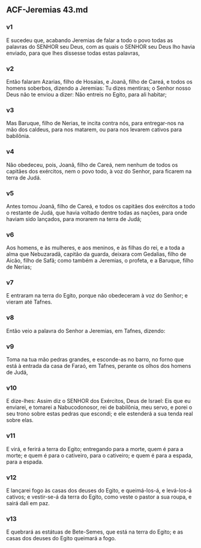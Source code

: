 ## ACF-Jeremias 43.md
### v1
 E sucedeu que, acabando Jeremias de falar a todo o povo todas as palavras do SENHOR seu Deus, com as quais o SENHOR seu Deus lho havia enviado, para que lhes dissesse todas estas palavras,
### v2
 Então falaram Azarias, filho de Hosaías, e Joanã, filho de Careá, e todos os homens soberbos, dizendo a Jeremias: Tu dizes mentiras; o Senhor nosso Deus não te enviou a dizer: Não entreis no Egito, para ali habitar;
### v3
 Mas Baruque, filho de Nerias, te incita contra nós, para entregar-nos na mão dos caldeus, para nos matarem, ou para nos levarem cativos para babilônia.
### v4
 Não obedeceu, pois, Joanã, filho de Careá, nem nenhum de todos os capitães dos exércitos, nem o povo todo, à voz do Senhor, para ficarem na terra de Judá.
### v5
 Antes tomou Joanã, filho de Careá, e todos os capitães dos exércitos a todo o restante de Judá, que havia voltado dentre todas as nações, para onde haviam sido lançados, para morarem na terra de Judá;
### v6
 Aos homens, e às mulheres, e aos meninos, e às filhas do rei, e a toda a alma que Nebuzaradã, capitão da guarda, deixara com Gedalias, filho de Aicão, filho de Safã; como também a Jeremias, o profeta, e a Baruque, filho de Nerias;
### v7
 E entraram na terra do Egito, porque não obedeceram à voz do Senhor; e vieram até Tafnes.
### v8
 Então veio a palavra do Senhor a Jeremias, em Tafnes, dizendo:
### v9
 Toma na tua mão pedras grandes, e esconde-as no barro, no forno que está à entrada da casa de Faraó, em Tafnes, perante os olhos dos homens de Judá,
### v10
 E dize-lhes: Assim diz o SENHOR dos Exércitos, Deus de Israel: Eis que eu enviarei, e tomarei a Nabucodonosor, rei de babilônia, meu servo, e porei o seu trono sobre estas pedras que escondi; e ele estenderá a sua tenda real sobre elas.
### v11
 E virá, e ferirá a terra do Egito; entregando para a morte, quem é para a morte; e quem é para o cativeiro, para o cativeiro; e quem é para a espada, para a espada.
### v12
 E lançarei fogo às casas dos deuses do Egito, e queimá-los-á, e levá-los-á cativos; e vestir-se-á da terra do Egito, como veste o pastor a sua roupa, e sairá dali em paz.
### v13
 E quebrará as estátuas de Bete-Semes, que está na terra do Egito; e as casas dos deuses do Egito queimará a fogo.
